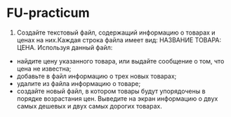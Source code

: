 # FU-practicum
1. Создайте текстовый файл, содержащий информацию о товарах и ценах на них.Каждая строка файла имеет вид: НАЗВАНИЕ ТОВАРА: ЦЕНА. Используя данный файл:
   
- найдите цену указанного товара, или выдайте сообщение о том, что цена не известна; 
- добавьте в файл информацию о трех новых товарах; 
- удалите из файла информацию о товаре; 
- создайте новый файл, в котором товары будут упорядочены в порядке возрастания цен. Выведите на экран информацию о двух самых дешевых и двух самых дорогих товарах. 
